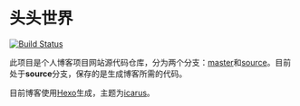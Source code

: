 # 头头世界
[![Build Status](https://travis-ci.com/tootal/tootal.github.io.svg?branch=source)](https://travis-ci.com/tootal/tootal.github.io)

此项目是个人博客项目网站源代码仓库，分为两个分支：[master](https://github.com/tootal/tootal.github.io/tree/master)和[source](https://github.com/tootal/tootal.github.io/tree/source)。目前处于**source**分支，保存的是生成博客所需的代码。

目前博客使用[Hexo](https://hexo.io/zh-cn/)生成，主题为[icarus](https://github.com/ppoffice/hexo-theme-icarus)。

